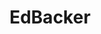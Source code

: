 ---
title: "EdBacker"

siteNav: portfolio
month: "January 2015"
categories:
  - portfolio

image1: portfolio/EdBacker/EdBacker1Full.png
image1thumb: portfolio/EdBacker/EdBacker1Thumb.png
image2: portfolio/EdBacker/EdBacker2Full.png
image2thumb: portfolio/EdBacker/EdBacker2Thumb.png

tinyThumbnail: placeholder/thumbnail.jpg

role:              "Email & Marketing Campaign Development, Frontend"
description:       "EdBacker is an online platform made specifically for teachers to easily setup and run fundraisers, manage membership, collect dues and so much more with just a few clicks from your computer or mobile phone.
<br /><br />
I was contracted to design a responsive email template for them that complies with current email client web conventions. I also designed and developed a landing page that includes a Google Forms survey, which the email links to. In addition, I also fixed general errors and design problems, and optimized the site to be more mobile compatible."

shortDescription: "I was contracted to design a responsive email template for them that complies with current email client web conventions."

technologies: "HTML5/CSS3, Blueprint Framework, Responsive Email, JavaScript, jQuery, Google Forms, BootStrap"

active: "http://edbacker.com"


---
